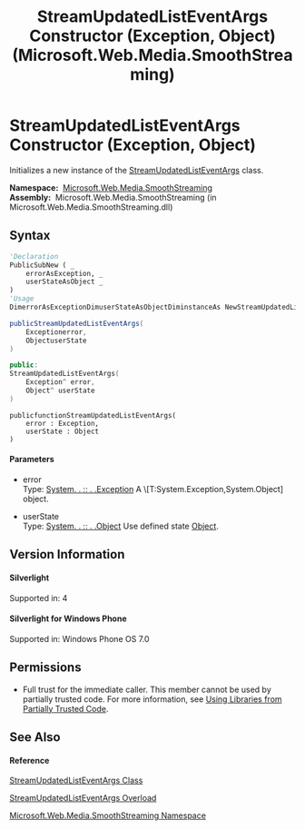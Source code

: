 ﻿---
title: StreamUpdatedListEventArgs Constructor (Exception, Object) (Microsoft.Web.Media.SmoothStreaming)
TOCTitle: StreamUpdatedListEventArgs Constructor (Exception, Object)
ms:assetid: M:Microsoft.Web.Media.SmoothStreaming.StreamUpdatedListEventArgs.#ctor(System.Exception,System.Object)
ms:mtpsurl: https://msdn.microsoft.com/en-us/library/microsoft.web.media.smoothstreaming.streamupdatedlisteventargs.streamupdatedlisteventargs(v=VS.90)
ms:contentKeyID: 31469161
ms.date: 05/02/2012
mtps_version: v=VS.90
dev_langs:
- vb
- csharp
- c++
- jscript
api_location:
- Microsoft.Web.Media.SmoothStreaming.dll
api_name:
- Microsoft.Web.Media.SmoothStreaming.StreamUpdatedListEventArgs..ctor
api_type:
- Managed
topic_type:
- apiref
- kbSyntax
product_family_name: VS
ROBOTS: INDEX,FOLLOW
---

# StreamUpdatedListEventArgs Constructor (Exception, Object)

Initializes a new instance of the [StreamUpdatedListEventArgs](streamupdatedlisteventargs-class-microsoft-web-media-smoothstreaming_1.md) class.

**Namespace:**  [Microsoft.Web.Media.SmoothStreaming](microsoft-web-media-smoothstreaming-namespace_1.md)  
**Assembly:**  Microsoft.Web.Media.SmoothStreaming (in Microsoft.Web.Media.SmoothStreaming.dll)

## Syntax

``` vb
'Declaration
PublicSubNew ( _
    errorAsException, _
    userStateAsObject _
)
'Usage
DimerrorAsExceptionDimuserStateAsObjectDiminstanceAs NewStreamUpdatedListEventArgs(error, userState)
```

``` csharp
publicStreamUpdatedListEventArgs(
    Exceptionerror,
    ObjectuserState
)
```

``` c++
public:
StreamUpdatedListEventArgs(
    Exception^ error, 
    Object^ userState
)
```

``` jscript
publicfunctionStreamUpdatedListEventArgs(
    error : Exception, 
    userState : Object
)
```

#### Parameters

  - error  
    Type: [System. . :: . .Exception](https://msdn.microsoft.com/en-us/library/c18k6c59\(v=vs.90\))  
    A \[T:System.Exception,System.Object\] object.  

<!-- end list -->

  - userState  
    Type: [System. . :: . .Object](https://msdn.microsoft.com/en-us/library/e5kfa45b\(v=vs.90\))  
    Use defined state [Object](https://msdn.microsoft.com/en-us/library/e5kfa45b\(v=vs.90\)).  

## Version Information

#### Silverlight

Supported in: 4  

#### Silverlight for Windows Phone

Supported in: Windows Phone OS 7.0  

## Permissions

  - Full trust for the immediate caller. This member cannot be used by partially trusted code. For more information, see [Using Libraries from Partially Trusted Code](https://msdn.microsoft.com/en-us/library/8skskf63\(v=vs.90\)).

## See Also

#### Reference

[StreamUpdatedListEventArgs Class](streamupdatedlisteventargs-class-microsoft-web-media-smoothstreaming_1.md)

[StreamUpdatedListEventArgs Overload](streamupdatedlisteventargs-constructor-microsoft-web-media-smoothstreaming_1.md)

[Microsoft.Web.Media.SmoothStreaming Namespace](microsoft-web-media-smoothstreaming-namespace_1.md)

